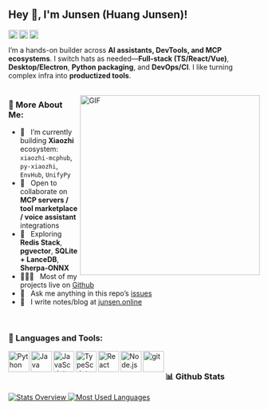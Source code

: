 ## Hey 👋, I'm Junsen (Huang Junsen)!

<a href='https://github.com/huangjunsen0406'><img align='left' alt="github" src="https://img.shields.io/badge/GitHub-huangjunsen0406-181717?logo=github" height='18px'/></a> <a href='https://junsen.online/'><img align='left' alt="blog" src="https://img.shields.io/website?url=https%3A%2F%2Fjunsen.online&label=Blog" height='18px'/></a> <a href='https://komarev.com/ghpvc/?username=huangjunsen0406'><img alt="views" src="https://komarev.com/ghpvc/?username=huangjunsen0406" height='18px'/></a>

I’m a hands-on builder across **AI assistants, DevTools, and MCP ecosystems**. I switch hats as needed—**Full‑stack (TS/React/Vue)**, **Desktop/Electron**, **Python packaging**, and **DevOps/CI**. I like turning complex infra into **productized tools**. <br/> <br/>

<img align="right" alt="GIF" src="https://raw.githubusercontent.com/rahul-jha98/rahul-jha98/main/techstack.gif" width="360px"/>

### 🧐 More About Me:

* 🔭   I’m currently building **Xiaozhi** ecosystem: `xiaozhi-mcphub`, `py-xiaozhi`, `EnvHub`, `UnifyPy`
* 🤝   Open to collaborate on **MCP servers / tool marketplace / voice assistant** integrations
* 🌱   Exploring **Redis Stack**, **pgvector**, **SQLite + LanceDB**, **Sherpa‑ONNX**
* 👨🏻‍💻   Most of my projects live on [Github](https://github.com/huangjunsen0406?tab=repositories)
* 💬   Ask me anything in this repo’s [issues](https://github.com/huangjunsen0406/huangjunsen0406/issues)
* 📝   I write notes/blog at [junsen.online](https://junsen.online)

<br>

### 🔨 Languages and Tools:

<a href="https://www.python.org" target="_blank"><img align="left" alt="Python" height ="42px" src="https://raw.githubusercontent.com/rahul-jha98/github_readme_icons/main/language_and_tools/square/python/python.svg"></a> <a href="https://www.java.com" target="_blank"><img align="left" alt="Java" height ="42px" src="https://raw.githubusercontent.com/rahul-jha98/github_readme_icons/main/language_and_tools/square/java/java.svg"></a> <a href="https://developer.mozilla.org/en-US/docs/Web/JavaScript" target="_blank"><img align="left" alt="JavaScript" height ="42px"  src="https://raw.githubusercontent.com/rahul-jha98/github_readme_icons/main/language_and_tools/square/javascript/javascript.svg"></a> <a href="https://www.typescriptlang.org/" target="_blank"><img align="left" alt="TypeScript" height ="42px" src="https://raw.githubusercontent.com/rahul-jha98/github_readme_icons/main/language_and_tools/square/typescript/typescript.svg"></a> <a href="https://react.dev" target="_blank"><img align="left" alt="React" height ="42px" src="https://raw.githubusercontent.com/rahul-jha98/github_readme_icons/main/language_and_tools/square/react/react.svg"></a> <a href="https://nodejs.org" target="_blank"><img align="left" alt="Node.js" height ="42px" src="https://raw.githubusercontent.com/rahul-jha98/github_readme_icons/main/language_and_tools/square/node/node.svg"></a> <a href="https://git-scm.com/" target="_blank"> <img src="https://raw.githubusercontent.com/rahul-jha98/github_readme_icons/main/language_and_tools/square/git-scm/git-scm.svg" align="left" alt="git" height='42px'/> </a>

<br>

### 📊 Github Stats

<a href="https://github.com/huangjunsen0406">

![Stats Overview](https://github-readme-stats.vercel.app/api?username=huangjunsen0406\&show_icons=true\&hide_title=true)
![Most Used Languages](https://github-readme-stats.vercel.app/api/top-langs/?username=huangjunsen0406\&layout=compact)

</a>

<br>
